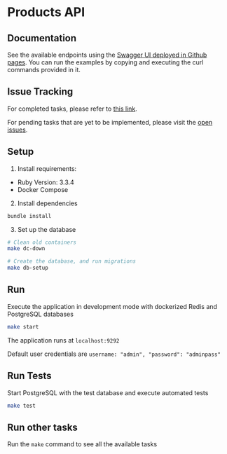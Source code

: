 # Products API

## Documentation

See the available endpoints using the [Swagger UI deployed in Github pages](https://leobz.github.io/products_api). You can run the examples by copying and executing the curl commands provided in it.

## Issue Tracking

For completed tasks, please refer to [this link](https://github.com/leobz/products_api/issues?q=is%3Aissue+is%3Aclosed).

For pending tasks that are yet to be implemented, please visit the [open issues](https://github.com/leobz/products_api/issues?q=is%3Aopen+is%3Aissue).

## Setup

1. Install requirements:

- Ruby Version: 3.3.4
- Docker Compose

2. Install dependencies

```bash
bundle install
```

3. Set up the database

```bash
# Clean old containers
make dc-down

# Create the database, and run migrations
make db-setup
```

## Run

Execute the application in development mode with dockerized Redis and PostgreSQL databases

```bash
make start
```

The application runs at `localhost:9292`

Default user credentials are `username: "admin", "password": "adminpass"`

## Run Tests

Start PostgreSQL with the test database and execute automated tests

```bash
make test
```

## Run other tasks

Run the `make` command to see all the available tasks

